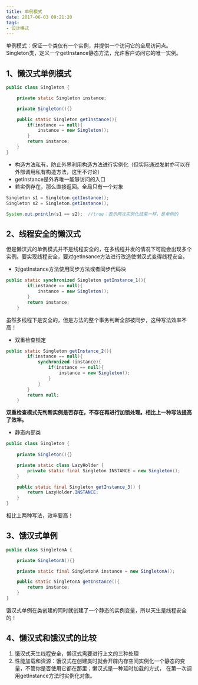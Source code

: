 ```yaml
---
title: 单例模式
date: 2017-06-03 09:21:20
tags:
- 设计模式
---
```


单例模式：保证一个类仅有一个实例，并提供一个访问它的全局访问点。
Singleton类，定义一个getInstance静态方法，允许客户访问它的唯一实例。

## 1、懒汉式单例模式 

```java
public class Singleton {

    private static Singleton instance;

    private Singleton(){}

    public static Singleton getInstance(){
        if(instance == null){
            instance = new Singleton();
        }
        return instance;
    }
}

```
- 构造方法私有，防止外界利用构造方法进行实例化（但实际通过发射亦可以在外部调用私有构造方法，这里不讨论）
- getInstance是外界唯一能够访问的入口
- 若实例存在，那么直接返回。全局只有一个对象

```java
Singleton s1 = Singleton.getInstance();
Singleton s2 = Singleton.getInstance();

System.out.println(s1 == s2);  //true：表示两次实例化结果一样，是单例的
```

## 2、线程安全的懒汉式
但是懒汉式的单例模式并不是线程安全的，在多线程并发的情况下可能会出现多个实例。要实现线程安全，要对getInsance方法进行改造使懒汉式变得线程安全。

- 对getInstance方法使用同步方法或者同步代码块
```java
public static synchronized Singleton getInstance_1(){
        if(instance == null){
            instance = new Singleton();
        }
        return instance;
    }
```
虽然多线程下是安全的，但是方法的整个事务判断全部被同步，这种写法效率不高！

- 双重检查锁定
```java
public static Singleton getInstance_2(){
        if(instance == null){
            synchronized (instance){
                if(instance == null){
                    instance = new Singleton();
                }
            }
        }
        return null;
    }
```
**双重检查模式先判断实例是否存在，不存在再进行加锁处理。相比上一种写法提高了效率。**

- 静态内部类
```java
public class Singleton {
    
    private Singleton(){}

    private static class LazyHolder {
        private static final Singleton INSTANCE = new Singleton();
    }

    public static final Singleton getInstance_3() {
        return LazyHolder.INSTANCE;
    }
}

```
相比上两种写法，效率要高！

## 3、饿汉式单例
```java
public class SingletonA {

    private SingletonA(){}

    private static final SingletonA instance = new SingletonA();

    public static SingletonA getInstance(){
        return instance;
    }
}
```

饿汉式单例在类创建的同时就创建了一个静态的实例变量，所以天生是线程安全的！

## 4、懒汉式和饿汉式的比较
1. 饿汉式天生线程安全，懒汉式需要进行上文的三种处理
2. 性能加载和资源：饿汉式在创建类时就会开辟内存空间实例化一个静态的变量，不管你是否使用它都在那里；懒汉式是一种延时加载的方式，
在第一次调用getInstance方法时实例化对象。